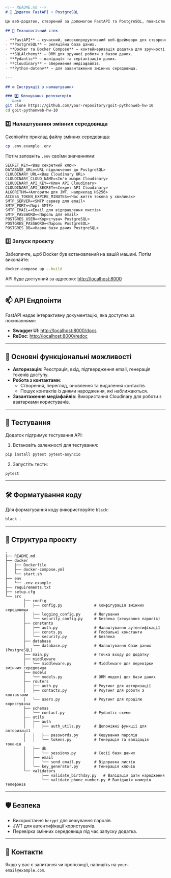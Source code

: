 ```markdown
<!-- README.md -->
# 🧠 Додаток FastAPI + PostgreSQL

Це веб-додаток, створений за допомогою FastAPI та PostgreSQL, повністю контейнеризований за допомогою Docker Compose. Він підтримує гаряче перезавантаження для розробки та має модульну структуру для масштабованості.

## 🚀 Технологічний стек

- **FastAPI** – сучасний, високопродуктивний веб-фреймворк для створення API.
- **PostgreSQL** – реляційна база даних.
- **Docker та Docker Compose** – контейнеризація додатка для зручності розгортання.
- **SQLAlchemy** – ORM для зручної роботи з базою даних.
- **Pydantic** – валідація та серіалізація даних.
- **Cloudinary** – збереження медіафайлів.
- **Python-dotenv** – для завантаження змінних середовища.

---

## ⚙️ Інструкції з налаштування

### 1️⃣ Клонування репозиторія
```bash
git clone https://github.com/your-repository/goit-pythonweb-hw-10
cd goit-pythonweb-hw-10
```

### 2️⃣ Налаштування змінних середовища
Скопіюйте приклад файлу змінних середовища:

```bash
cp .env.example .env
```

Потім заповніть `.env` своїми значеннями:

```
SECRET_KEY=<Ваш секретний ключ>
DATABASE_URL=<URL підключення до PostgreSQL>
CLOUDINARY_URL=<Ваш Cloudinary URL>
CLOUDINARY_CLOUD_NAME=<Ім'я хмари Cloudinary>
CLOUDINARY_API_KEY=<Ключ API Cloudinary>
CLOUDINARY_API_SECRET=<Секрет API Cloudinary>
ALGORITHM=<Алгоритм для JWT, наприклад HS256>
ACCESS_TOKEN_EXPIRE_MINUTES=<Час життя токена у хвилинах>
SMTP_SERVER=<SMTP сервер для email>
SMTP_PORT=<Порт SMTP>
SMTP_EMAIL=<Email для відправлення листів>
SMTP_PASSWORD=<Пароль для email>
POSTGRES_USER=<Користувач PostgreSQL>
POSTGRES_PASSWORD=<Пароль PostgreSQL>
POSTGRES_DB=<Назва бази даних PostgreSQL>
```

### 3️⃣ Запуск проєкту
Забезпечте, щоб Docker був встановлений на вашій машині. Потім виконайте:

```bash
docker-compose up --build
```

API буде доступний за адресою: [http://localhost:8000](http://localhost:8000)

---

## 📫 API Ендпоінти

FastAPI надає інтерактивну документацію, яка доступна за посиланнями:

- **Swagger UI**: [http://localhost:8000/docs](http://localhost:8000/docs)
- **ReDoc**: [http://localhost:8000/redoc](http://localhost:8000/redoc)

---

## 🔑 Основні функціональні можливості

- **Авторизація**: Реєстрація, вхід, підтвердження email, генерація токенів доступу.
- **Робота з контактами**:
    - Створення, перегляд, оновлення та видалення контактів.
    - Пошук контактів із днями народження, які наближаються.
- **Завантаження медіафайлів**: Використання Cloudinary для роботи з аватарками користувачів.

---

## 🧪 Тестування

Додаток підтримує тестування API:

1. Встановіть залежності для тестування:

```bash
pip install pytest pytest-asyncio
```

2. Запустіть тести:

```bash
pytest
```

---

## 🛠 Форматування коду

Для форматування коду використовуйте `black`:

```bash
black .
```

---

## 📂 Структура проєкту

```plaintext
.
├── README.md
├── docker
│   ├── Dockerfile
│   ├── docker-compose.yml
│   └── start.sh
├── env
│   └── .env.example
├── requirements.txt
├── setup.cfg
└── src
        ├── config
        │   ├── config.py              # Конфігурація змінних середовища
        │   ├── logging_config.py      # Логування
        │   └── security_config.py     # Безпека (хешування паролів)
        ├── constants
        │   ├── auth.py                # Налаштування аутентифікації
        │   ├── consts.py              # Глобальні константи
        │   └── security.py            # Безпека
        ├── database
        │   └── database.py            # Налаштування бази даних (PostgreSQL)
        ├── main.py                    # Точка входу до додатку
        ├── middleware
        │   └── middleware.py          # Middleware для перевірки змінних середовища
        ├── models
        │   └── models.py              # ORM моделі для бази даних
        ├── routers
        │   ├── auth.py                # Роутинг для авторизації
        │   ├── contacts.py            # Роутинг для роботи з контактами
        │   └── users.py               # Роутинг для профілю користувача
        ├── schemas
        │   └── contact.py             # Pydantic-схеми
        ├── utils
        │   ├── auth
        │   │   ├── auth_utils.py      # Допоміжні функції для авторизації
        │   │   ├── passwords.py       # Хешування паролів
        │   │   └── tokens.py          # Генерація та валідація токенів
        │   ├── db
        │   │   └── sessions.py        # Сесії бази даних
        │   ├── email
        │   │   └── send_email.py      # Відправка листів
        │   └── key_generator.py       # Генерація ключів
        └── validators
                ├── validate_birthday.py   # Валідація дати народження
                └── validate_phone_number.py # Валідація номерів телефонів
```

---

## 🛡 Безпека

- Використання `bcrypt` для хешування паролів.
- JWT для автентифікації користувачів.
- Перевірка змінних середовища під час запуску додатка.

---

## 📧 Контакти

Якщо у вас є запитання чи пропозиції, напишіть на `your-email@example.com`.
```
